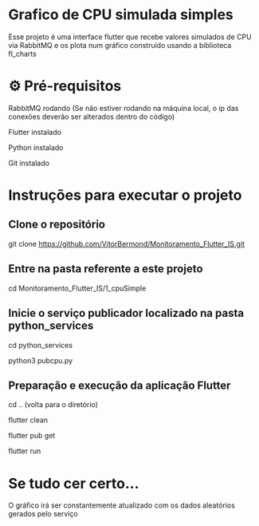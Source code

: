 # Grafico de CPU simulada simples

Esse projeto é uma interface flutter que recebe valores simulados de CPU via RabbitMQ e os plota num gráfico construído usando a biblioteca fl_charts

# ⚙️ Pré-requisitos

RabbitMQ rodando (Se não estiver rodando na máquina local, o ip das conexões deverão ser alterados dentro do código)

Flutter instalado

Python instalado

Git instalado

# Instruções para executar o projeto

## Clone o repositório

git clone https://github.com/VitorBermond/Monitoramento_Flutter_IS.git

## Entre na pasta referente a este projeto

cd Monitoramento_Flutter_IS/1_cpuSimple

## Inicie o serviço publicador localizado na pasta python_services

cd python_services

python3 pubcpu.py

## Preparação e execução da aplicação Flutter

cd .. (volta para o diretório)

flutter clean 

flutter pub get

flutter run

# Se tudo cer certo...

O gráfico irá ser constantemente atualizado com os dados aleatórios gerados pelo serviço
